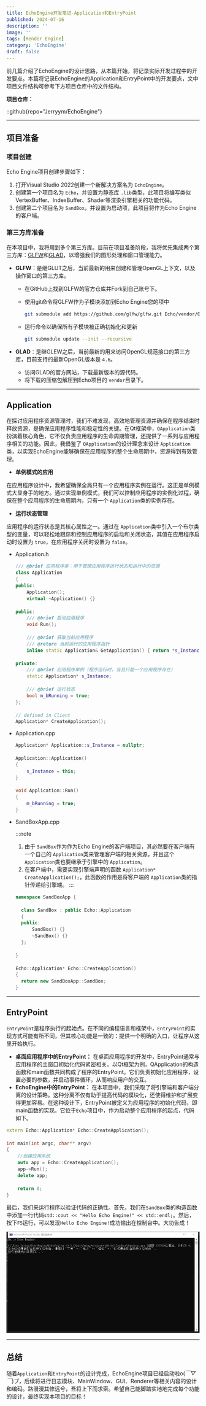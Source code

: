 ```yaml
---
title: EchoEngine开发笔记-Application和EntryPoint
published: 2024-07-16
description: ''
image: ''
tags: [Render Engine]
category: 'EchoEngine'
draft: false
---
```

前几篇介绍了EchoEngine的设计思路，从本篇开始，将记录实际开发过程中的开发要点。本篇将记录EchoEngine的Application和EntryPoint中的开发要点，文中项目文件结构可参考下方项目仓库中的文件结构。

**项目仓库：**

::github{repo="Jerryym/EchoEngine"}

---

## 项目准备

### 项目创建

Echo Engine项目创建步骤如下：

1. 打开Visual Studio 2022创建一个新解决方案名为 `EchoEngine`。
2. 创建第一个项目名为 `Echo`，并设置为静态库 `.lib`类型，此项目将编写类似VertexBuffer、IndexBuffer、Shader等渲染引擎相关的功能代码。
3. 创建第二个项目名为 `SandBox`，并设置为启动项，此项目将作为Echo Engine的客户端。

### 第三方库准备

在本项目中，我将用到多个第三方库。目前在项目准备阶段，我将优先集成两个第三方库：[GLFW](https://github.com/glfw/glfw)和[GLAD](https://glad.dav1d.de/)，以增强我们的图形处理和窗口管理能力。

* **GLFW**：是继GLUT之后，当前最新的用来创建和管理OpenGL上下文，以及操作窗口的第三方库。

  * 在GitHub上找到GLFW的官方仓库并Fork到自己账号下。
  * 使用git命令将GLFW作为子模块添加到Echo Engine您的项中

    ```bash
    git submodule add https://github.com/glfw/glfw.git Echo/vendor/GLFW
    ```

  * 运行命令以确保所有子模块被正确初始化和更新

    ```bash
    git submodule update --init --recursive
    ```

* **GLAD**：是继GLEW之后，当前最新的用来访问OpenGL规范接口的第三方库，目前支持的最新OpenGL版本是 `4.6`。

  * 访问GLAD的官方网站，下载最新版本的源代码。
  * 将下载的压缩包解压到Echo项目的 `vendor`目录下。

---

## Application

在探讨应用程序资源管理时，我们不难发现，高效地管理资源并确保在程序结束时释放资源，是确保应用程序性能和稳定性的关键。在Qt框架中，`QApplication`类扮演着核心角色，它不仅负责应用程序的生命周期管理，还提供了一系列与应用程序相关的功能。因此，我借鉴了 `QApplication`的设计理念来设计 `Application`类，以实现EchoEngine能够确保在应用程序的整个生命周期中，资源得到有效管理。

* **单例模式的应用**

在应用程序设计中，我希望确保全局只有一个应用程序实例在运行。这正是单例模式大显身手的地方。通过实现单例模式，我们可以控制应用程序的实例化过程，确保在整个应用程序的生命周期内，只有一个 `Application`类的实例存在。

* **运行状态管理**

应用程序的运行状态是其核心属性之一。通过在 `Application`类中引入一个布尔类型的变量，可以轻松地跟踪和控制应用程序的启动和关闭状态，其值在应用程序启动时设置为 `true`，在应用程序关闭时设置为 `false`。

* Application.h

  ```cpp
  /// @brief 应用程序类：用于管理应用程序运行状态和运行中的资源
  class Application
  {
  public:
      Application();
      virtual ~Application() {}

  public:
      /// @brief 启动应用程序
      void Run();

      /// @brief 获取当前应用程序
      /// @return 当前运行的应用程序指针
      inline static Application& GetApplication() { return *s_Instance; }

  private:
      /// @brief 应用程序单例（程序运行时，当且只能一个应用程序存在）
      static Application* s_Instance;

      /// @brief 运行状态
      bool m_bRunning = true;
  };

  // defined in Client 
  Application* CreateApplication();
  ```

* Application.cpp

  ```cpp
  Application* Application::s_Instance = nullptr;

  Application::Application()
  {
      s_Instance = this;
  }

  void Application::Run()
  {
      m_bRunning = true;
  }
  ```

* SandBoxApp.cpp

  :::note

  1. 由于 `SandBox`作为作为Echo Engine的客户端项目，其必然要在客户端有一个自己的 `Application`类来管理客户端的相关资源，并且这个 `Application`类也要继承于引擎中的 `Application`。
  2. 在客户端中，需要实现引擎端声明的函数 `Application* CreateApplication();`，此函数的作用是将客户端的 `Application`类的指针传递给引擎端。
     :::

  ```cpp
  namespace SandBoxApp {

    class SandBox : public Echo::Application
    {
    public:
        SandBox() {}
        ~SandBox() {}
    };

  }

  Echo::Application* Echo::CreateApplication()
  {
    return new SandBoxApp::SandBox;
  }

  ```

---

## EntryPoint

`EntryPoint`是程序执行的起始点。在不同的编程语言和框架中，`EntryPoint`的实现方式可能有所不同，但其核心功能是一致的：提供一个明确的入口，让程序从这里开始执行。

* **桌面应用程序中的EntryPoint：**
在桌面应用程序的开发中，EntryPoint通常与应用程序的主窗口初始化代码紧密相关。以Qt框架为例，QApplication的构造函数和main函数共同构成了程序的EntryPoint。它们负责初始化应用程序，设置必要的参数，并启动事件循环，从而响应用户的交互。
* **EchoEngine中的EntryPoint：**
在本项目中，我们采取了将引擎端和客户端分离的设计策略。这种分离不仅有助于提高代码的模块化，还使得维护和扩展变得更加容易。在这种设计下，EntryPoint被定义为应用程序的初始化代码，即main函数的实现。它位于`Echo`项目中，作为启动整个应用程序的起点，代码如下。

```cpp
extern Echo::Application* Echo::CreateApplication();

int main(int argc, char** argv)
{
    //创建应用系统
    auto app = Echo::CreateApplication();
    app->Run();
    delete app;

    return 0;
}
```

最后，我们来运行程序以验证代码的正确性。首先，我们在`SandBox`类的构造函数中添加一行代码`std::cout << "Hello Echo Engine!" << std::endl;`。然后，按下`F5`运行，可以发现`Hello Echo Engine!`成功输出在控制台中。大功告成！

![运行结果](EntryPoint.png)

---

## 总结

随着`Application`和`EntryPoint`的设计完成，EchoEngine项目已经启动啦o(*￣▽￣*)ブ，后续将进行日志模块、MainWindow、GUI、Renderer等相关内容的设计和编码。路漫漫其修远兮，吾将上下而求索。希望自己能脚踏实地地完成每个功能的设计，最终实现本项目的目标！
